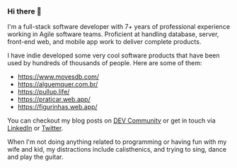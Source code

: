 ### Hi there 👋

I'm a full-stack software developer with 7+ years of professional experience working in Agile software teams. Proficient at handling database, server, front-end web, and mobile app work to deliver complete products.

I have indie developed some very cool software products that have been used by hundreds of thousands of people. Here are some of them:
- https://www.movesdb.com/
- https://alguemquer.com.br/
- https://pullup.life/
- https://praticar.web.app/
- https://figurinhas.web.app/

You can checkout my blog posts on [DEV Community](https://dev.to/toureholder) or get in touch via [LinkedIn](https://www.linkedin.com/in/tour%C3%A9-holder-63576a10b/) or [Twitter](https://twitter.com/toureholder).

When I'm not doing anything related to programming or having fun with my wife and kid, my distractions include calisthenics, and trying to sing, dance and play the guitar.


